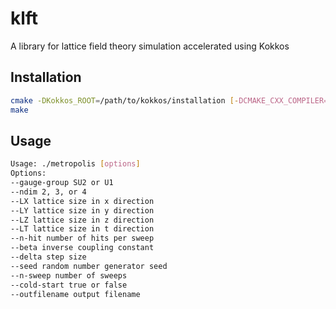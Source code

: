 # klft
A library for lattice field theory simulation accelerated using Kokkos

## Installation
```bash
cmake -DKokkos_ROOT=/path/to/kokkos/installation [-DCMAKE_CXX_COMPILER=/path/to/kokkos/nvcc/wrapper] /path/to/klft
make
```

## Usage
```bash
Usage: ./metropolis [options]
Options:
--gauge-group SU2 or U1
--ndim 2, 3, or 4
--LX lattice size in x direction
--LY lattice size in y direction
--LZ lattice size in z direction
--LT lattice size in t direction
--n-hit number of hits per sweep
--beta inverse coupling constant
--delta step size
--seed random number generator seed
--n-sweep number of sweeps
--cold-start true or false
--outfilename output filename
```